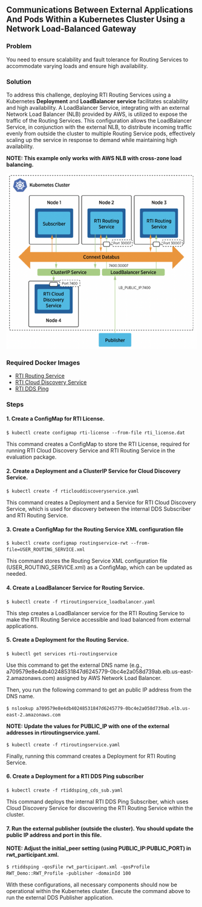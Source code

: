 ## Communications Between External Applications And Pods Within a Kubernetes Cluster Using a Network Load-Balanced Gateway

### Problem

You need to ensure scalability and fault tolerance for Routing Services to accommodate varying loads and ensure high availability. 

### Solution

To address this challenge, deploying RTI Routing Services using a Kubernetes **Deployment** and **LoadBalancer service** facilitates scalability and high availability. A LoadBalancer Service, integrating with an external Network Load Balancer (NLB) provided by AWS, is utilized to expose the traffic of the Routing Services. This configuration allows the LoadBalancer Service, in conjunction with the external NLB, to distribute incoming traffic evenly from outside the cluster to multiple Routing Service pods, effectively scaling up the service in response to demand while maintaining high availability.

**NOTE: This example only works with AWS NLB with cross-zone load balancing.**

![Load Balancing Routing Services with Real-time WAN Transport](routingservice_rwt_lb.png)

### Required Docker Images
- [RTI Routing Service](https://hub.docker.com/repository/docker/rticom/routing-service)
- [RTI Cloud Discovery Service](https://hub.docker.com/repository/docker/rticom/cloud-discovery-service)
- [RTI DDS Ping](https://hub.docker.com/repository/docker/rticom/dds-ping)

### Steps

#### 1. Create a ConfigMap for RTI License.
`$ kubectl create configmap rti-license --from-file rti_license.dat`

This command creates a ConfigMap to store the RTI License, required for running RTI Cloud Discovery Service and RTI Routing Service in the evaluation package.

#### 2. Create a Deployment and a ClusterIP Service for Cloud Discovery Service.
`$ kubectl create -f rticlouddiscoveryservice.yaml`

This command creates a Deployment and a Service for RTI Cloud Discovery Service, which is used for discovery between the internal DDS Subscriber and RTI Routing Service. 

#### 3. Create a ConfigMap for the Routing Service XML configuration file
`$ kubectl create configmap routingservice-rwt --from-file=USER_ROUTING_SERVICE.xml`

This command stores the Routing Service XML configuration file (USER_ROUTING_SERVICE.xml) as a ConfigMap, which can be updated as needed. 

#### 4. Create a LoadBalancer Service for Routing Service. 
`$ kubectl create -f rtiroutingservice_loadbalancer.yaml`

This step creates a LoadBalancer service for the RTI Routing Service to make the RTI Routing Service accessible and load balanced from external applications.

#### 5. Create a Deployment for the Routing Service. 

`$ kubectl get services rti-routingservice`

Use this command to get the external DNS name (e.g., a709579e8e4db40248531847d6245779-0bc4e2a058d739ab.elb.us-east-2.amazonaws.com) assigned by AWS Network Load Balancer.

Then, you run the following command to get an public IP address from the DNS name. 

`$ nslookup a709579e8e4db40248531847d6245779-0bc4e2a058d739ab.elb.us-east-2.amazonaws.com`

**NOTE: Update the values for PUBLIC_IP with one of the external addresses in rtiroutingservice.yaml.**

`$ kubectl create -f rtiroutingservice.yaml`

Finally, running this command creates a Deployment for RTI Routing Service. 

#### 6. Create a Deployment for a RTI DDS Ping subscriber
`$ kubectl create -f rtiddsping_cds_sub.yaml`

This command deploys the internal RTI DDS Ping Subscriber, which uses Cloud Discovery Service for discovering the RTI Routing Service within the cluster.

#### 7. Run the external publisher (outside the cluster). You should update the public IP address and port in this file.

**NOTE: Adjust the initial_peer setting (using PUBLIC_IP:PUBLIC_PORT) in rwt_participant.xml.**

`$ rtiddsping -qosFile rwt_participant.xml -qosProfile RWT_Demo::RWT_Profile -publisher -domainId 100`

With these configurations, all necessary components should now be operational within the Kubernetes cluster. Execute the command above to run the external DDS Publisher application.
